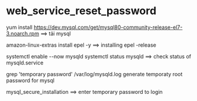 # web_service_reset_password
yum install https://dev.mysql.com/get/mysql80-community-release-el7-3.noarch.rpm   ==> tải mysql

amazon-linux-extras install epel -y   ==> installing epel -release

systemctl enable --now mysqld
systemctl status mysqld   ==> check status of mysqld.service

grep 'temporary password' /var/log/mysqld.log    generate temporaty root password for mysql

mysql_secure_installation    ==> enter temporary password to login

